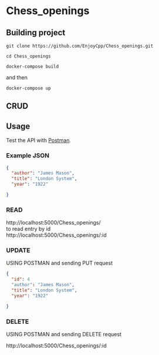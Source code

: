 # Chess_openings
## Building project
```git clone https://github.com/EnjoyCpp/Chess_openings.git```

```cd Chess_openings```

```docker-compose build```

and then

```docker-compose up```

## CRUD

## Usage
Test the API with [Postman](https://www.postman.com/).

### Example JSON

```JSON
{
  "author": "James Mason",
  "title": "London System",
  "year": "1922"

}
```

### READ

http://localhost:5000/Chess_openings/
<br>
to read entry by id
<br>
http://localhost:5000/Chess_openings/:id

### UPDATE

USING POSTMAN and sending PUT request
<br>
```JSON
{
  "id": 4
  "author": "James Mason",
  "title": "London System",
  "year": "1922"

}
```

### DELETE

USING POSTMAN and sending DELETE request

http://localhost:5000/Chess_openings/:id

